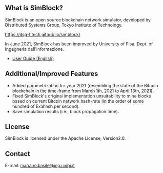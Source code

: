 ## What is SimBlock?

SimBlock is an open source blockchain network simulator, developed by Distributed Systems Group, Tokyo Institute of Technology.

https://dsg-titech.github.io/simblock/

In June 2021, SimBlock has been improved by University of Pisa, Dept. of Ingegneria dell'Informazione.

- [User Guide (English)](https://github.com/Unipisa/SimBlock/blob/main/docs/en/usage.md)

## Additional/Improved Features
- Added parametrization for year 2021 (resembling the state of the Bitcoin blockchain in the time-frame from March 1th, 2021 to April 13th, 2021).
- Fixed SimBlock's original implementation unsuitability to mine blocks based on current Bitcoin network hash-rate (in the order of some hundred of Exahash per second).
- Save simulation results (i.e., block propagation time).

## License

SimBlock is licensed under the Apache License, Version2.0.

## Contact

E-mail: mariano.basile@ing.unipi.it
